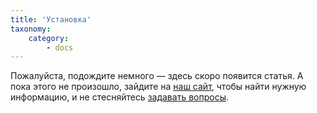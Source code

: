 ```yaml
---
title: 'Установка'
taxonomy:
    category:
        - docs
---
```


Пожалуйста, подождите немного — здесь скоро появится статья. А пока этого не произошло, зайдите на [наш сайт](https://adguard-vpn.com/ru/welcome.html), чтобы найти нужную информацию, и не стесняйтесь [задавать вопросы](https://adguard.com/ru/support.html). 